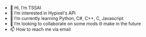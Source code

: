 - 👋 Hi, I’m TSSAI
- 👀 I’m interested in Hypixel's API
- 🌱 I’m currently learning Python, C#, C++, C, Javascript
- 💞️ I’m looking to collaborate on some mods ill make in the future
- 📫 How to reach me via email

<!---
technoslimee/technoslimee is a ✨ special ✨ repository because its `README.md` (this file) appears on your GitHub profile.
You can click the Preview link to take a look at your changes.
--->
